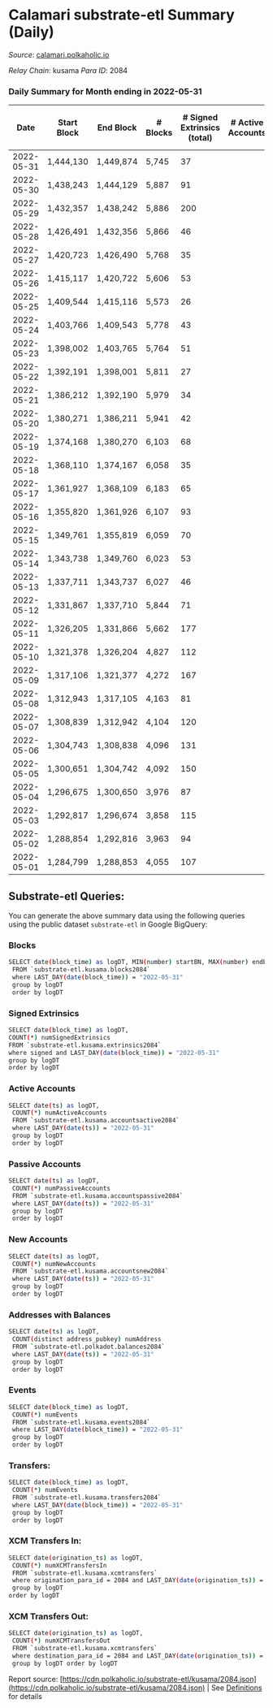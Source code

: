 # Calamari substrate-etl Summary (Daily)

_Source_: [calamari.polkaholic.io](https://calamari.polkaholic.io)

*Relay Chain*: kusama
*Para ID*: 2084



### Daily Summary for Month ending in 2022-05-31


| Date | Start Block | End Block | # Blocks | # Signed Extrinsics (total) | # Active Accounts | # Passive | # New | # Addresses with Balances | # Events | # Transfers | # XCM Transfers In | # XCM Transfers Out | Issues | 
| ---- | ----------- | --------- | -------- | --------------------------- | ----------------- | --------- | ----- | ------------------------- | -------- | ----------- | ------------------ | ------------------- | ------ |
| 2022-05-31 | 1,444,130 | 1,449,874 | 5,745 | 37 |  |  |  | 23,205 | 11,720 | 20 ($8,879.39) |   |   |  |
| 2022-05-30 | 1,438,243 | 1,444,129 | 5,887 | 91 |  |  |  | 23,200 | 12,358 | 65 ($63,661.43) | 1 ($0.02) |   |  |
| 2022-05-29 | 1,432,357 | 1,438,242 | 5,886 | 200 |  |  |  | 23,189 | 12,976 | 106 ($31,894.64) |   |   |  |
| 2022-05-28 | 1,426,491 | 1,432,356 | 5,866 | 46 |  |  |  | 23,180 | 12,019 | 24 ($21,059.62) |   |   |  |
| 2022-05-27 | 1,420,723 | 1,426,490 | 5,768 | 35 |  |  |  | 23,178 | 11,807 | 16 ($150,827.16) | 4 ($0.66) |   |  |
| 2022-05-26 | 1,415,117 | 1,420,722 | 5,606 | 53 |  |  |  | 23,170 | 11,558 | 27 ($18,157.04) |   |   |  |
| 2022-05-25 | 1,409,544 | 1,415,116 | 5,573 | 26 |  |  |  | 23,166 | 11,320 | 11 ($7,680.44) |   |   |  |
| 2022-05-24 | 1,403,766 | 1,409,543 | 5,778 | 43 |  |  |  | 23,163 | 11,837 | 21 ($4,572.85) |   |   |  |
| 2022-05-23 | 1,398,002 | 1,403,765 | 5,764 | 51 |  |  |  | 23,160 | 11,828 | 14 ($6,715.85) |   |   |  |
| 2022-05-22 | 1,392,191 | 1,398,001 | 5,811 | 27 |  |  |  | 23,158 | 11,791 | 16 ($20,262.12) |   |   |  |
| 2022-05-21 | 1,386,212 | 1,392,190 | 5,979 | 34 |  |  |  | 23,156 | 12,170 | 22 ($6,403.82) |   |   |  |
| 2022-05-20 | 1,380,271 | 1,386,211 | 5,941 | 42 |  |  |  | 23,153 | 12,144 | 22 ($2,832.51) |   |   |  |
| 2022-05-19 | 1,374,168 | 1,380,270 | 6,103 | 68 |  |  |  | 23,150 | 12,629 | 36 ($9,164.70) |   |   |  |
| 2022-05-18 | 1,368,110 | 1,374,167 | 6,058 | 35 |  |  |  | 23,144 | 12,337 | 18 ($3,959.34) |   |   |  |
| 2022-05-17 | 1,361,927 | 1,368,109 | 6,183 | 65 |  |  |  | 23,141 | 12,789 | 36 ($18,558.58) | 3 ($1.10) |   |  |
| 2022-05-16 | 1,355,820 | 1,361,926 | 6,107 | 93 |  |  |  | 23,136 | 12,794 | 58 ($27,039.34) |   |   |  |
| 2022-05-15 | 1,349,761 | 1,355,819 | 6,059 | 70 |  |  |  | 23,127 | 12,554 | 49 ($39,083.28) |   |   |  |
| 2022-05-14 | 1,343,738 | 1,349,760 | 6,023 | 53 |  |  |  | 23,123 | 12,378 | 27 ($28,143.93) |   |   |  |
| 2022-05-13 | 1,337,711 | 1,343,737 | 6,027 | 46 |  |  |  | 23,121 | 12,340 | 36 ($19,105.16) |   |   |  |
| 2022-05-12 | 1,331,867 | 1,337,710 | 5,844 | 71 |  |  |  | 23,116 | 12,187 | 50 ($463,599.24) | 7 ($2.84) |   |  |
| 2022-05-11 | 1,326,205 | 1,331,866 | 5,662 | 177 |  |  |  | 23,107 | 12,409 | 138 ($251,591.95) |   |   |  |
| 2022-05-10 | 1,321,378 | 1,326,204 | 4,827 | 112 |  |  |  | 23,095 | 10,393 | 61 ($47,651.77) |   |   |  |
| 2022-05-09 | 1,317,106 | 1,321,377 | 4,272 | 167 |  |  |  | 23,086 | 9,571 | 40 ($39,841.87) |   |   |  |
| 2022-05-08 | 1,312,943 | 1,317,105 | 4,163 | 81 |  |  |  | 23,080 | 8,832 | 43 ($46,233.16) |   |   |  |
| 2022-05-07 | 1,308,839 | 1,312,942 | 4,104 | 120 |  |  |  | 23,069 | 8,950 | 58 ($40,497.48) |   |   |  |
| 2022-05-06 | 1,304,743 | 1,308,838 | 4,096 | 131 |  |  |  | 23,062 | 9,028 | 50 ($56,195.05) |   |   |  |
| 2022-05-05 | 1,300,651 | 1,304,742 | 4,092 | 150 |  |  |  | 23,055 | 9,100 | 40 ($56,297.56) |   |   |  |
| 2022-05-04 | 1,296,675 | 1,300,650 | 3,976 | 87 |  |  |  | 23,052 | 8,491 | 48 ($27,895.47) |   |   |  |
| 2022-05-03 | 1,292,817 | 1,296,674 | 3,858 | 115 |  |  |  | 23,046 | 8,443 | 68 ($84,984.25) |   |   |  |
| 2022-05-02 | 1,288,854 | 1,292,816 | 3,963 | 94 |  |  |  | 23,029 | 8,490 | 45 ($728,972.97) |   |   |  |
| 2022-05-01 | 1,284,799 | 1,288,853 | 4,055 | 107 |  |  |  | 23,027 | 8,767 | 74 ($114,175.68) |   |   |  |

## Substrate-etl Queries:
You can generate the above summary data using the following queries using the public dataset `substrate-etl` in Google BigQuery:

### Blocks
```bash
SELECT date(block_time) as logDT, MIN(number) startBN, MAX(number) endBN, COUNT(*) numBlocks 
 FROM `substrate-etl.kusama.blocks2084`  
 where LAST_DAY(date(block_time)) = "2022-05-31" 
 group by logDT 
 order by logDT
```

### Signed Extrinsics
```bash
SELECT date(block_time) as logDT, 
COUNT(*) numSignedExtrinsics 
FROM `substrate-etl.kusama.extrinsics2084`  
where signed and LAST_DAY(date(block_time)) = "2022-05-31" 
group by logDT 
order by logDT
```

### Active Accounts
```bash
SELECT date(ts) as logDT, 
 COUNT(*) numActiveAccounts 
 FROM `substrate-etl.kusama.accountsactive2084` 
 where LAST_DAY(date(ts)) = "2022-05-31" 
 group by logDT 
 order by logDT
```

### Passive Accounts
```bash
SELECT date(ts) as logDT, 
 COUNT(*) numPassiveAccounts 
 FROM `substrate-etl.kusama.accountspassive2084` 
 where LAST_DAY(date(ts)) = "2022-05-31" 
 group by logDT 
 order by logDT
```

### New Accounts
```bash
SELECT date(ts) as logDT, 
 COUNT(*) numNewAccounts 
 FROM `substrate-etl.kusama.accountsnew2084` 
 where LAST_DAY(date(ts)) = "2022-05-31" 
 group by logDT
 order by logDT
```

### Addresses with Balances
```bash
SELECT date(ts) as logDT,
 COUNT(distinct address_pubkey) numAddress 
 FROM `substrate-etl.polkadot.balances2084` 
 where LAST_DAY(date(ts)) = "2022-05-31" 
 group by logDT 
 order by logDT
```

### Events
```bash
SELECT date(block_time) as logDT, 
 COUNT(*) numEvents 
 FROM `substrate-etl.kusama.events2084` 
 where LAST_DAY(date(block_time)) = "2022-05-31" 
 group by logDT 
 order by logDT
```

### Transfers:
```bash
SELECT date(block_time) as logDT, 
 COUNT(*) numEvents 
 FROM `substrate-etl.kusama.transfers2084` 
 where LAST_DAY(date(block_time)) = "2022-05-31" 
 group by logDT 
 order by logDT
```

### XCM Transfers In:
```bash
SELECT date(origination_ts) as logDT, 
 COUNT(*) numXCMTransfersIn 
 FROM `substrate-etl.kusama.xcmtransfers` 
 where origination_para_id = 2084 and LAST_DAY(date(origination_ts)) = "2022-05-31" 
 group by logDT 
order by logDT
```

### XCM Transfers Out:
```bash
SELECT date(origination_ts) as logDT, 
 COUNT(*) numXCMTransfersOut 
 FROM `substrate-etl.kusama.xcmtransfers` 
 where destination_para_id = 2084 and LAST_DAY(date(origination_ts)) = "2022-05-31" 
 group by logDT order by logDT
```


Report source: [https://cdn.polkaholic.io/substrate-etl/kusama/2084.json](https://cdn.polkaholic.io/substrate-etl/kusama/2084.json) | See [Definitions](/DEFINITIONS.md) for details
